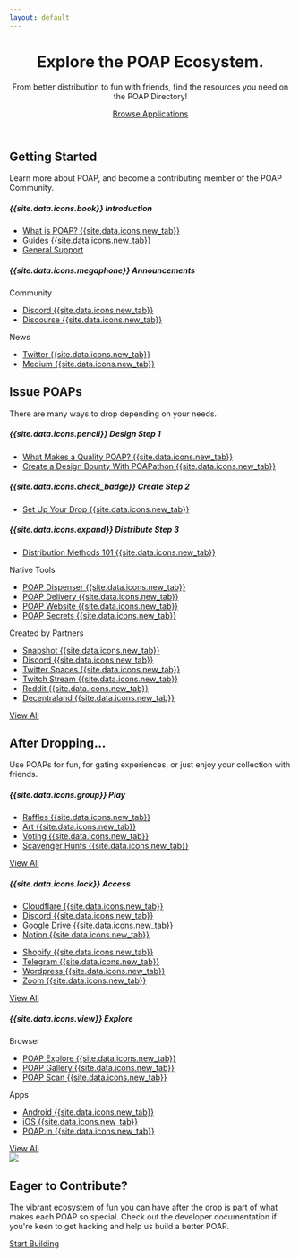 ```yaml
---
layout: default
---
```



<!-- Header -->
<header class="">
  <div class="header-bg-fade-in"></div>
  <div class="header-bg-fade-out"></div>
  <div class="header-bg-fade-center"></div>
  <div class="container pb-md-3 pb-lg-5">
    <div class="px-4 py-5 my-5 text-center poap-purple-dark">
      <h1 class="display-4 fw-bold mt-5">Explore the POAP Ecosystem.</h1>
      <div class="row justify-content-center">
        <div class="col-12 col-sm-10 col-md-8 col-lg-7 col-xl-6">
          <p class="h4 fw-light mb-4">
            From better distribution to fun with friends, find the resources you need on the POAP Directory!
          </p>
          <a href="/en/resources/all" class="btn btn-primary btn-lg px-4 m-1">Browse Applications</a>
          <p class="mt-3">
            <!-- <a href="/en/resources/dev" class="h5 fw-light poap-purple-dark">Build on POAP {{site.data.icons.arrow_right}}</a> -->
          </p>
        </div>
      </div>
    </div>
  </div>
</header>


<!-- Getting Started -->
<section id="starting" class="">
  <div class="container py-5 my-5">
    <div class="mb-5 text-center poap-purple-dark">
      <h2 class="h1 fw-bold">Getting Started</h2>
      <p class="col-md-10 col-lg-7 mx-auto lead text-center">
        Learn more about POAP, and become a contributing member of the POAP Community.
      </p>
    </div>
    <div class="row justify-content-center mt-4">
      <div class="col-12 col-md-6 col-xl-3 mb-4">
        <div class="card rounded-3 h-100 mx-auto text-nowrap">
          <div class="card-body">
            <h5 class="card-title border-bottom w-100 pb-3 mb-3 poap-purple-dark">
              {{site.data.icons.book}}
              Introduction
            </h5>
            <ul class="list-unstyled">
              <li class="mb-2 ps-2 text-truncate"><a href="https://help.poap.xyz/en/articles/5820491-what-is-poap" class="poap-purple-dark text-decoration-none" target="_blank">What is POAP? {{site.data.icons.new_tab}}</a></li>
              <li class="mb-2 ps-2 text-truncate"><a href="https://help.poap.xyz/en/" class="poap-purple-dark text-decoration-none" target="_blank">Guides {{site.data.icons.new_tab}}</a></li>
              <li class="mb-2 ps-2 text-truncate"><a href="/en/support" class="poap-purple-dark text-decoration-none">General Support</a></li>
            </ul>
          </div>
        </div>
      </div>
      <div class="col-12 col-md-6 col-xl-3 mb-4">
        <div class="card rounded-3 h-100 mx-auto text-nowrap">
          <div class="card-body">
            <h5 class="card-title border-bottom w-100 pb-3 mb-3 poap-purple-dark text-truncate">
              {{site.data.icons.megaphone}}
              Announcements
            </h5>
            <div class="row">
              <div class="col-6">
                <p class="fw-light text-muted mb-2">Community</p>
                <ul class="list-unstyled">
                  <li class="mb-2 ps-2 text-truncate"><a href="https://discord.gg/fcxW4yR" class="poap-purple-dark text-decoration-none" target="_blank">Discord {{site.data.icons.new_tab}}</a></li>
                  <li class="mb-2 ps-2 text-truncate"><a href="https://discourse.poap.xyz/categories" class="poap-purple-dark text-decoration-none" target="_blank">Discourse {{site.data.icons.new_tab}}</a></li>
                </ul>
              </div>
              <div class="col-6">
                <p class="fw-light text-muted mb-2">News</p>
                <ul class="list-unstyled">
                  <li class="mb-2 ps-2 text-truncate"><a href="https://twitter.com/poapxyz/" class="poap-purple-dark text-decoration-none" target="_blank">Twitter {{site.data.icons.new_tab}}</a></li>
                  <li class="mb-2 ps-2 text-truncate"><a href="https://medium.com/poap" class="poap-purple-dark text-decoration-none" target="_blank">Medium {{site.data.icons.new_tab}}</a></li>
                </ul>
              </div>
            </div>
          </div>
        </div>
      </div>
    </div>
  </div>
</section>


<!-- Pre-Drop -->
<section id="predrop" class="bg-light">
  <div class="container py-5 my-5">
    <div class="mb-5 text-center poap-purple-dark">
      <h2 class="h1 fw-bold mb-3">Issue POAPs</h2>
      <p class="col-md-10 col-lg-7 mx-auto lead text-center">
        There are many ways to drop depending on your needs.
      </p>
    </div>
    <div class="row justify-content-center mt-4">
      <div class="col-12 col-xl-8">
        <div class="row justify-content-center">
          <div class="col-12 col-md-6 mb-4">
            <div class="card rounded-3 h-100 mx-auto text-nowrap">
              <div class="card-body">
                <h5 class="card-title border-bottom w-100 pb-3 mb-3 poap-purple-dark">
                  {{site.data.icons.pencil}}
                  Design <span class="bg-poap-violet rounded-pill py-1 px-2 fw-light fs-6 ms-1">Step 1</span>
                </h5>
                <ul class="list-unstyled">
                  <li class="mb-2 ps-2 text-truncate"><a href="https://help.poap.xyz/en/articles/5839280-how-can-i-produce-quality-poap-drops" class="poap-purple-dark text-decoration-none" target="_blank">What Makes a Quality POAP? {{site.data.icons.new_tab}}</a></li>
                  <li class="mb-2 ps-2 text-truncate"><a href="https://www.poapathon.com/" class="poap-purple-dark text-decoration-none" target="_blank">Create a Design Bounty With POAPathon {{site.data.icons.new_tab}}</a></li>
                </ul>
              </div>
            </div>
          </div>
          <div class="col-12 col-md-6 mb-4">
            <div class="card rounded-3 h-100 mx-auto text-nowrap">
              <div class="card-body">
                <h5 class="card-title border-bottom w-100 pb-3 mb-3 poap-purple-dark">
                  {{site.data.icons.check_badge}}
                  Create <span class="bg-poap-violet rounded-pill py-1 px-2 fw-light fs-6 ms-1">Step 2</span>
                </h5>
                <ul class="list-unstyled">
                  <li class="mb-2 ps-2 text-truncate"><a href="https://help.poap.xyz/en/articles/5802657-how-do-i-set-up-a-poap-drop" class="poap-purple-dark text-decoration-none" target="_blank">Set Up Your Drop {{site.data.icons.new_tab}}</a></li>
                </ul>
              </div>
            </div>
          </div>
        </div>
        <div class="row justify-content-center">
          <div class="col-12 mb-4">
            <div class="card rounded-3 h-100 mx-auto text-nowrap">
              <div class="card-body">
                <h5 class="card-title border-bottom w-100 pb-3 mb-3 poap-purple-dark">
                  {{site.data.icons.expand}}
                  Distribute <span class="bg-poap-violet rounded-pill py-1 px-2 fw-light fs-6 ms-1">Step 3</span>
                </h5>
                <div class="row w-100">
                    <ul class="list-unstyled">
                      <li class="mb-2 ps-2 text-truncate"><a href="https://help.poap.xyz/en/articles/5812140-poap-distribution-methods-101" class="poap-purple-dark text-decoration-none" target="_blank">Distribution Methods 101 {{site.data.icons.new_tab}}</a></li>
                    </ul>
                </div>
                <div class="row w-100">
                  <div class="col-6">
                    <p class="fw-light text-muted mb-2">Native Tools</p>
                    <ul class="list-unstyled">
                      <li class="mb-2 ps-2 text-truncate"><a href="https://help.poap.xyz/en/articles/5908960-how-do-i-set-up-the-magic-poap-qr-dispenser-to-distribute-mint-links-via-unique-qr-codes" class="poap-purple-dark text-decoration-none" target="_blank">POAP Dispenser {{site.data.icons.new_tab}}</a></li>
                      <li class="mb-2 ps-2 text-truncate"><a href="https://help.poap.xyz/en/articles/5807488-how-do-i-set-up-delivery" class="poap-purple-dark text-decoration-none" target="_blank">POAP Delivery {{site.data.icons.new_tab}}</a></li>
                      <li class="mb-2 ps-2 text-truncate"><a href="https://help.poap.xyz/en/articles/5812351-how-do-i-set-up-a-website-for-poap-distribution" class="poap-purple-dark text-decoration-none" target="_blank">POAP Website {{site.data.icons.new_tab}}</a></li>
                      <li class="mb-2 ps-2 text-truncate"><a href="https://help.poap.xyz/en/articles/5807573-how-do-i-set-up-a-poap-secret" class="poap-purple-dark text-decoration-none" target="_blank">POAP Secrets {{site.data.icons.new_tab}}</a></li>
                    </ul>
                  </div>
                  <div class="col-6">
                    <p class="fw-light text-muted mb-2">Created by Partners</p>
                    <ul class="list-unstyled">
                      <li class="mb-2 ps-2 text-truncate"><a href="https://help.poap.xyz/en/articles/5857145-how-do-i-set-up-the-poap-snapshot-plugin" class="poap-purple-dark text-decoration-none" target="_blank">Snapshot {{site.data.icons.new_tab}}</a></li>
                      <li class="mb-2 ps-2 text-truncate"><a href="https://docs.bankless.community/degen-product-support/product-resources/poap-distribution-commands-and-workflow" class="poap-purple-dark text-decoration-none" target="_blank">Discord {{site.data.icons.new_tab}}</a></li>
                      <li class="mb-2 ps-2 text-truncate"><a href="https://docs.bankless.community/degen-product-support/premium-features/twitter-spaces" class="poap-purple-dark text-decoration-none" target="_blank">Twitter Spaces {{site.data.icons.new_tab}}</a></li>
                      <li class="mb-2 ps-2 text-truncate"><a href="https://poap.gg/" class="poap-purple-dark text-decoration-none" target="_blank">Twitch Stream {{site.data.icons.new_tab}}</a></li>
                      <li class="mb-2 ps-2 text-truncate"><a href="https://github.com/stake-house/poap-reddit-bot" class="poap-purple-dark text-decoration-none" target="_blank">Reddit {{site.data.icons.new_tab}}</a></li>
                      <li class="mb-2 ps-2 text-truncate"><a href="https://poap.cc/" class="poap-purple-dark text-decoration-none" target="_blank">Decentraland {{site.data.icons.new_tab}}</a></li>
                    </ul>
                  </div>
                </div>
                <a href="/en/resources/distribution" class="btn btn-outline-primary">View All</a>
              </div>
            </div>
          </div>
        </div>
      </div>
    </div>
  </div>
</section>


<!-- Post-Drop -->
<section id="postdrop" class="">
  <div class="container py-5 my-5">
    <div class="mb-5 text-center poap-purple-dark">
      <h2 class="h1 fw-bold mb-3">After Dropping...</h2>
      <p class="col-md-10 col-lg-7 mx-auto lead text-center">
        Use POAPs for fun, for gating experiences, or just enjoy your collection with friends.
      </p>
    </div>
    <div class="row justify-content-center mt-4">
      <div class="col-12 col-md-6 col-xl-4 mb-4">
        <div class="card rounded-3 h-100 mx-auto text-nowrap">
          <div class="card-body d-flex align-items-start flex-column">
            <h5 class="card-title border-bottom w-100 pb-3 mb-3 poap-purple-dark">
              {{site.data.icons.group}}
              Play
            </h5>
            <ul class="list-unstyled flex-grow-1">
              <li class="mb-2 ps-2 text-truncate"><a href="https://help.poap.xyz/en/articles/5849075-how-do-i-set-up-a-poap-fun-raffle" class="poap-purple-dark text-decoration-none" target="_blank">Raffles {{site.data.icons.new_tab}}</a></li>
              <li class="mb-2 ps-2 text-truncate"><a href="https://app.poap.art/" class="poap-purple-dark text-decoration-none" target="_blank">Art {{site.data.icons.new_tab}}</a></li>
              <li class="mb-2 ps-2 text-truncate"><a href="https://help.poap.xyz/en/articles/5866650-how-do-i-set-up-a-poap-vote-poll" class="poap-purple-dark text-decoration-none" target="_blank">Voting {{site.data.icons.new_tab}}</a></li>
              <li class="mb-2 ps-2 text-truncate"><a href="https://gathertown.gitbook.io/web3/integrations/poaps-in-gather#guide-scavenger-hunt-for-poap" class="poap-purple-dark text-decoration-none" target="_blank">Scavenger Hunts {{site.data.icons.new_tab}}</a></li>
            </ul>
            <a href="/en/resources/play" class="btn btn-outline-primary">View All</a>
          </div>
        </div>
      </div>
      <div class="col-12 col-md-6 col-xl-4 mb-4">
        <div class="card rounded-3 h-100 mx-auto text-nowrap">
          <div class="card-body d-flex align-items-start flex-column">
            <h5 class="card-title border-bottom w-100 pb-3 mb-3 poap-purple-dark">
              {{site.data.icons.lock}}
              Access
            </h5>
            <div class="row w-100 flex-grow-1">
              <div class="col-6">
                <ul class="list-unstyled">
                  <li class="mb-2 ps-2 text-truncate"><a href="https://litgateway.com/apps/cloudflare" class="poap-purple-dark text-decoration-none" target="_blank">Cloudflare {{site.data.icons.new_tab}}</a></li>
                  <li class="mb-2 ps-2 text-truncate"><a href="https://collabland.freshdesk.com/support/solutions/articles/70000036689-discord-bot-walkthrough" class="poap-purple-dark text-decoration-none" target="_blank">Discord {{site.data.icons.new_tab}}</a></li>
                  <li class="mb-2 ps-2 text-truncate"><a href="https://litgateway.com/apps/google-drive" class="poap-purple-dark text-decoration-none" target="_blank">Google Drive {{site.data.icons.new_tab}}</a></li>
                  <li class="mb-2 ps-2 text-truncate"><a href="https://www.charmverse.io/notion-sign-in" class="poap-purple-dark text-decoration-none" target="_blank">Notion {{site.data.icons.new_tab}}</a></li>
                </ul>
              </div>
              <div class="col-6">
                <ul class="list-unstyled">
                  <li class="mb-2 ps-2 text-truncate"><a href="https://litgateway.com/apps/shopify" class="poap-purple-dark text-decoration-none" target="_blank">Shopify {{site.data.icons.new_tab}}</a></li>
                  <li class="mb-2 ps-2 text-truncate"><a href="https://collabland.freshdesk.com/support/solutions/articles/70000081544-telegram-bot-walkthrough" class="poap-purple-dark text-decoration-none" target="_blank">Telegram {{site.data.icons.new_tab}}</a></li>
                  <li class="mb-2 ps-2 text-truncate"><a href="https://wordpress.org/plugins/litprotocol-wp-lit-gated/" class="poap-purple-dark text-decoration-none" target="_blank">Wordpress {{site.data.icons.new_tab}}</a></li>
                  <li class="mb-2 ps-2 text-truncate"><a href="https://litgateway.com/apps/zoom" class="poap-purple-dark text-decoration-none" target="_blank">Zoom {{site.data.icons.new_tab}}</a></li>
                </ul>
              </div>
            </div>
            <a href="/en/resources/access" class="btn btn-outline-primary">View All</a>
          </div>
        </div>
      </div>
      <div class="col-12 col-md-6 col-xl-4 mb-4">
        <div class="card rounded-3 h-100 mx-auto text-nowrap">
          <div class="card-body d-flex align-items-start flex-column">
            <h5 class="card-title border-bottom w-100 pb-3 mb-3 poap-purple-dark">
              {{site.data.icons.view}}
              Explore
            </h5>
            <div class="row w-100 flex-grow-1 d-flex">
              <div class="col-6">
                <p class="fw-light text-muted mb-2">Browser</p>
                <ul class="list-unstyled">
                  <li class="mb-2 ps-2 text-truncate"><a href="https://explore.poap.xyz/" class="poap-purple-dark text-decoration-none" target="_blank">POAP Explore {{site.data.icons.new_tab}}</a></li>
                  <li class="mb-2 ps-2 text-truncate"><a href="https://poap.gallery/" class="poap-purple-dark text-decoration-none" target="_blank">POAP Gallery {{site.data.icons.new_tab}}</a></li>
                  <li class="mb-2 ps-2 text-truncate"><a href="https://app.poap.xyz/scan" class="poap-purple-dark text-decoration-none" target="_blank">POAP Scan {{site.data.icons.new_tab}}</a></li>
                </ul>
              </div>
              <div class="col-6">
                <p class="fw-light text-muted mb-2">Apps</p>
                <ul class="list-unstyled">
                  <li class="mb-2 ps-2 text-truncate"><a href="https://poap.xyz/android" class="poap-purple-dark text-decoration-none" target="_blank">Android {{site.data.icons.new_tab}}</a></li>
                  <li class="mb-2 ps-2 text-truncate"><a href="https://poap.xyz/ios" class="poap-purple-dark text-decoration-none" target="_blank">iOS {{site.data.icons.new_tab}}</a></li>
                  <li class="mb-2 ps-2 text-truncate"><a href="https://poap.in/" class="poap-purple-dark text-decoration-none" target="_blank">POAP.in {{site.data.icons.new_tab}}</a></li>
                </ul>
              </div>
            </div>
            <a href="/en/resources/explore" class="btn btn-outline-primary">View All</a>
          </div>
        </div>
      </div>
    </div>
  </div>
</section>


<!-- Build -->
<section id="build" class="bg-light poap-purple-dark">
  <div class="coming-soon d-flex justify-content-center">
    <img src="/assets/img/coming-soon.png"/>
  </div>
  <div class="container py-5 my-5 poap-purple-dark">
    <h2 class="h1 fw-bold mb-3 text-center">Eager to Contribute?</h2>
    <div class="col col-md-8 col-lg-6 mx-auto lead text-center">
      <p>The vibrant ecosystem of fun you can have after the drop is part of what makes each POAP so special. Check out the developer documentation if you're keen to get hacking and help us build a better POAP.</p>
      <a href="/en/resources/dev" class="btn btn-primary btn px-4 m-1" disabled>Start Building</a>
    </div>
  </div>
</section>


